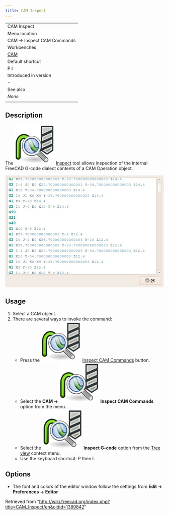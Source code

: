 ```yaml
---
title: CAM Inspect
---
```


|                                       |
| ------------------------------------- |
| CAM Inspect                           |
| Menu location                         |
| CAM → Inspect CAM Commands            |
| Workbenches                           |
| [CAM](/CAM_Workbench "CAM Workbench") |
| Default shortcut                      |
| P I                                   |
| Introduced in version                 |
| -                                     |
| See also                              |
| _None_                                |
|                                       |

## Description

The ![](/src/assets/images/CAM_Inspect.svg) [Inspect](/CAM_Inspect "CAM Inspect") tool allows inspection of the internal FreeCAD G-code dialect contents of a CAM Operation object.

![](/src/assets/images/Path_inspector.jpg)

## Usage

1. Select a CAM object.
2. There are several ways to invoke the command:
   - Press the ![](/src/assets/images/CAM_Inspect.svg) [Inspect CAM Commands](/CAM_Inspect "CAM Inspect") button.
   - Select the **CAM → ![](/src/assets/images/CAM_Inspect.svg) Inspect CAM Commands** option from the menu.
   - Select the **![](/src/assets/images/CAM_Inspect.svg) Inspect G-code** option from the [Tree view](/Tree_view "Tree view") context menu.
   - Use the keyboard shortcut: P then I.

## Options

- The font and colors of the editor window follow the settings from **Edit → Preferences → Editor**

Retrieved from "<http://wiki.freecad.org/index.php?title=CAM_Inspect/en&oldid=1389842>"
